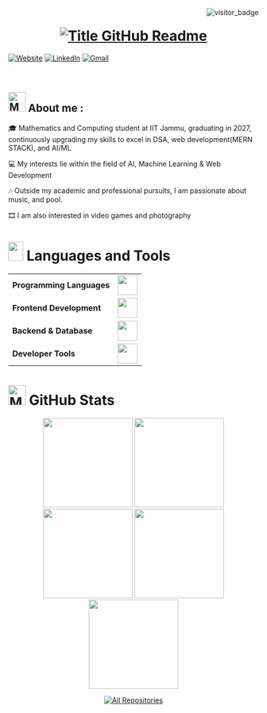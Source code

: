 <img align="right" src="https://api.visitorbadge.io/api/visitors?path=https%3A%2F%2Fgithub.com%2Fkunalsharma-iitjmu&countColor=%23263759&style=default" alt="visitor_badge">

<h1 style="text-align: center;">
  <a href="https://git.io/typing-svg" target="_blank">
    <img src="https://readme-typing-svg.herokuapp.com?font=Inter&weight=800&size=35&duration=3000&pause=500&multiline=true&width=650&height=140&lines=%24+whoami;Kunal+Sharma" alt="Title GitHub Readme" />
  </a>
</h1>

[![Website](https://img.shields.io/badge/Website-kunalsharma.com-informational?style=flat-square&color=00ADB5&logo=about.me&logoColor=white)](https://kunalsharma.tech/)
[![LinkedIn](https://img.shields.io/badge/LinkedIn-KunalSharma-informational?style=flat-square&logo=linkedin&logoColor=white)](https://www.linkedin.com/in/ks-iitjmu/)
[![Gmail](https://img.shields.io/badge/Gmail-KunalSharma-informational?style=flat-square&color=EA4335&logo=gmail&logoColor=white)](mailto:2023uma0221@iitjammu.ac.in?subject=Hey!)

<br>

<h2 ><img src="https://raw.githubusercontent.com/Tarikul-Islam-Anik/Animated-Fluent-Emojis/master/Emojis/People%20with%20professions/Man%20Technologist%20Medium%20Skin%20Tone.png" alt="Man Technologist Medium Skin Tone" width="35" height="40" /> About me : </h2>

🎓 Mathematics and Computing student at IIT Jammu, graduating in 2027, continuously upgrading my skills to excel in DSA, web development(MERN STACK), and AI/ML

💻 My interests lie within the field of AI, Machine Learning & Web Development

🎶 Outside my academic and professional pursuits, I am passionate about music, and pool.

🎞️ I am also interested in video games and photography

<h1><img src="https://media2.giphy.com/media/QssGEmpkyEOhBCb7e1/giphy.gif?cid=ecf05e47a0n3gi1bfqntqmob8g9aid1oyj2wr3ds3mg700bl&rid=giphy.gif" width="30px" height="38"> Languages and Tools</h1>


<table align="center">
<tr>
  <td><strong>Programming Languages</strong></td>
  <td><img height=40 src="https://skillicons.dev/icons?i=cpp,python,ts&theme=dark"></td>
</tr>

<tr>
  <td><strong>Frontend Development</strong></td>
  <td><img height=40 src="https://skillicons.dev/icons?i=html,css,js,react,bootstrap,tailwind&theme=dark"></td>
</tr>

<tr>
  <td><strong>Backend & Database</strong></td>
  <td><img height=40 src="https://skillicons.dev/icons?i=nodejs,expressjs,mongodb&theme=dark"></td>
</tr>

<tr>
  <td><strong>Developer Tools</strong></td>
  <td><img height=40 src="https://skillicons.dev/icons?i=github,vscode,pycharm,git,codepen&theme=dark"></td>
</tr>
</table>

<h1 align="left"><img src="https://raw.githubusercontent.com/Tarikul-Islam-Anik/Animated-Fluent-Emojis/master/Emojis/People%20with%20professions/Man%20Detective%20Medium%20Skin%20Tone.png" alt="Man Detective Medium Skin Tone" width="35" height="40" /> GitHub Stats </h1>

<div align="center">
  <img height="180em" src="https://github-profile-summary-cards.vercel.app/api/cards/profile-details?username=ks-iitjmu&theme=github_dark" />
  <img height="180em" src="https://github-profile-summary-cards.vercel.app/api/cards/repos-per-language?username=ks-iitjmu&theme=github_dark"  />
  <img height="180em" src="https://github-profile-summary-cards.vercel.app/api/cards/most-commit-language?username=ks-iitjmu&theme=github_dark"  />
  <img height="180em" src="https://github-profile-summary-cards.vercel.app/api/cards/stats?username=ks-iitjmu&theme=github_dark"/>
  <img height="180em" src="https://github-profile-summary-cards.vercel.app/api/cards/productive-time?username=ks-iitjmu&theme=github_dark" />
</div>

<p align="center" style={margin:2rem}><a href="https://github.com/kunalsharma-iitjmu?tab=repositories"><img alt="All Repositories" title="All Repositories" src="https://custom-icon-badges.demolab.com/badge/-Click%20Here%20For%20All%20My%20Repos-1F222E?style=for-the-badge&logoColor=white&logo=repo"/></a>
</p>
